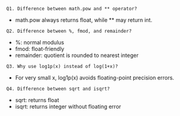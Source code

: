 `Q1. Difference between math.pow and ** operator?`

- math.pow always returns float, while ** may return int.

`Q2. Difference between %, fmod, and remainder?`

- %: normal modulus
- fmod: float-friendly
- remainder: quotient is rounded to nearest integer

`Q3. Why use log1p(x) instead of log(1+x)?`

- For very small x, log1p(x) avoids floating-point precision errors.

`Q4. Difference between sqrt and isqrt?`

- sqrt: returns float
- isqrt: returns integer without floating error